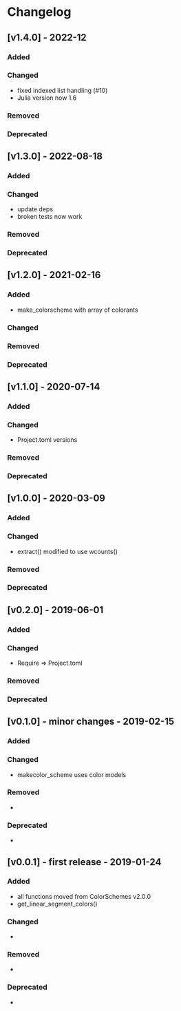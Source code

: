 # Changelog

## [v1.4.0] - 2022-12

### Added

### Changed

- fixed indexed list handling (#10)
- Julia version now 1.6

### Removed

### Deprecated

## [v1.3.0] - 2022-08-18

### Added

### Changed

- update deps
- broken tests now work

### Removed

### Deprecated

## [v1.2.0] - 2021-02-16

### Added

- make_colorscheme with array of colorants

### Changed

### Removed

### Deprecated

## [v1.1.0] - 2020-07-14

### Added

### Changed

- Project.toml versions

### Removed

### Deprecated

## [v1.0.0] - 2020-03-09

### Added

### Changed

- extract() modified to use wcounts()

### Removed

### Deprecated

## [v0.2.0] - 2019-06-01

### Added

### Changed

- Require => Project.toml

### Removed

### Deprecated

## [v0.1.0] - minor changes - 2019-02-15

### Added

### Changed

- makecolor_scheme uses color models

### Removed

-

### Deprecated

-

## [v0.0.1] - first release - 2019-01-24

### Added

- all functions moved from ColorSchemes v2.0.0
- get_linear_segment_colors()

### Changed

-

### Removed

-

### Deprecated

-
